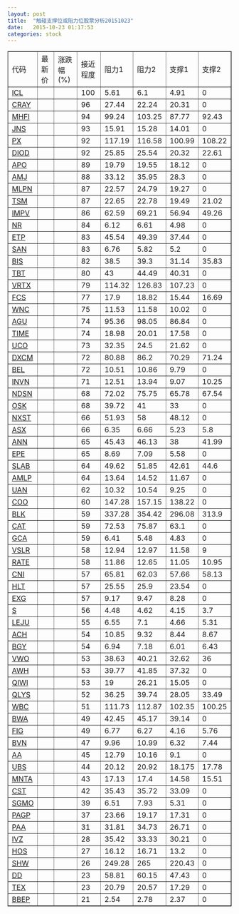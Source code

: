 ```yaml
---
layout: post
title:  "触碰支撑位或阻力位股票分析20151023"
date:   2015-10-23 01:17:53
categories: stock
---
```

<script type="text/javascript">
var stockList = []
stockList.push('gb_icl');
stockList.push('gb_cray');
stockList.push('gb_mhfi');
stockList.push('gb_jns');
stockList.push('gb_px');
stockList.push('gb_diod');
stockList.push('gb_apo');
stockList.push('gb_amj');
stockList.push('gb_mlpn');
stockList.push('gb_tsm');
stockList.push('gb_impv');
stockList.push('gb_nr');
stockList.push('gb_etp');
stockList.push('gb_san');
stockList.push('gb_bis');
stockList.push('gb_tbt');
stockList.push('gb_vrtx');
stockList.push('gb_fcs');
stockList.push('gb_wnc');
stockList.push('gb_agu');
stockList.push('gb_time');
stockList.push('gb_uco');
stockList.push('gb_dxcm');
stockList.push('gb_bel');
stockList.push('gb_invn');
stockList.push('gb_ndsn');
stockList.push('gb_osk');
stockList.push('gb_nxst');
stockList.push('gb_asx');
stockList.push('gb_ann');
stockList.push('gb_epe');
stockList.push('gb_slab');
stockList.push('gb_amlp');
stockList.push('gb_uan');
stockList.push('gb_coo');
stockList.push('gb_blk');
stockList.push('gb_cat');
stockList.push('gb_gca');
stockList.push('gb_vslr');
stockList.push('gb_rate');
stockList.push('gb_cni');
stockList.push('gb_hlt');
stockList.push('gb_exg');
stockList.push('gb_s');
stockList.push('gb_leju');
stockList.push('gb_ach');
stockList.push('gb_bgy');
stockList.push('gb_vwo');
stockList.push('gb_awh');
stockList.push('gb_qiwi');
stockList.push('gb_qlys');
stockList.push('gb_wbc');
stockList.push('gb_bwa');
stockList.push('gb_fig');
stockList.push('gb_bvn');
stockList.push('gb_aa');
stockList.push('gb_ubs');
stockList.push('gb_mnta');
stockList.push('gb_cst');
stockList.push('gb_sgmo');
stockList.push('gb_pagp');
stockList.push('gb_paa');
stockList.push('gb_ivz');
stockList.push('gb_hos');
stockList.push('gb_shw');
stockList.push('gb_dd');
stockList.push('gb_tex');
stockList.push('gb_bbep');
</script>
<table border="1">
 <tr>
 <td>代码</td>
 <td>最新价</td>
 <td>涨跌幅(%)</td>
 <td>接近程度</td>
 <td>阻力1</td>
 <td>阻力2</td>
 <td>支撑1</td>
 <td>支撑2</td>
</tr>
  <tr id="icl" class="red">
  <td><a href="http://stock.finance.sina.com.cn/usstock/quotes/ICL.html" target="_blank">ICL</a></td><td></td><td></td><td>100</td><td>5.61</td><td>6.1</td><td>4.91</td><td>0</td></tr>
  <tr id="cray" class="red">
  <td><a href="http://stock.finance.sina.com.cn/usstock/quotes/CRAY.html" target="_blank">CRAY</a></td><td></td><td></td><td>96</td><td>27.44</td><td>22.24</td><td>20.31</td><td>0</td></tr>
  <tr id="mhfi" class="green">
  <td><a href="http://stock.finance.sina.com.cn/usstock/quotes/MHFI.html" target="_blank">MHFI</a></td><td></td><td></td><td>94</td><td>99.24</td><td>103.25</td><td>87.77</td><td>92.43</td></tr>
  <tr id="jns" class="green">
  <td><a href="http://stock.finance.sina.com.cn/usstock/quotes/JNS.html" target="_blank">JNS</a></td><td></td><td></td><td>93</td><td>15.91</td><td>15.28</td><td>14.01</td><td>0</td></tr>
  <tr id="px" class="green">
  <td><a href="http://stock.finance.sina.com.cn/usstock/quotes/PX.html" target="_blank">PX</a></td><td></td><td></td><td>92</td><td>117.19</td><td>116.58</td><td>100.99</td><td>108.22</td></tr>
  <tr id="diod" class="green">
  <td><a href="http://stock.finance.sina.com.cn/usstock/quotes/DIOD.html" target="_blank">DIOD</a></td><td></td><td></td><td>92</td><td>25.85</td><td>25.54</td><td>20.32</td><td>22.61</td></tr>
  <tr id="apo" class="green">
  <td><a href="http://stock.finance.sina.com.cn/usstock/quotes/APO.html" target="_blank">APO</a></td><td></td><td></td><td>89</td><td>19.79</td><td>19.55</td><td>18.12</td><td>0</td></tr>
  <tr id="amj" class="red">
  <td><a href="http://stock.finance.sina.com.cn/usstock/quotes/AMJ.html" target="_blank">AMJ</a></td><td></td><td></td><td>88</td><td>33.12</td><td>35.95</td><td>28.3</td><td>0</td></tr>
  <tr id="mlpn" class="red">
  <td><a href="http://stock.finance.sina.com.cn/usstock/quotes/MLPN.html" target="_blank">MLPN</a></td><td></td><td></td><td>87</td><td>22.57</td><td>24.79</td><td>19.27</td><td>0</td></tr>
  <tr id="tsm" class="red">
  <td><a href="http://stock.finance.sina.com.cn/usstock/quotes/TSM.html" target="_blank">TSM</a></td><td></td><td></td><td>87</td><td>22.65</td><td>22.78</td><td>19.49</td><td>21.02</td></tr>
  <tr id="impv" class="red">
  <td><a href="http://stock.finance.sina.com.cn/usstock/quotes/IMPV.html" target="_blank">IMPV</a></td><td></td><td></td><td>86</td><td>62.59</td><td>69.21</td><td>56.94</td><td>49.26</td></tr>
  <tr id="nr" class="red">
  <td><a href="http://stock.finance.sina.com.cn/usstock/quotes/NR.html" target="_blank">NR</a></td><td></td><td></td><td>84</td><td>6.12</td><td>6.61</td><td>4.98</td><td>0</td></tr>
  <tr id="etp" class="red">
  <td><a href="http://stock.finance.sina.com.cn/usstock/quotes/ETP.html" target="_blank">ETP</a></td><td></td><td></td><td>83</td><td>45.54</td><td>49.39</td><td>37.44</td><td>0</td></tr>
  <tr id="san" class="red">
  <td><a href="http://stock.finance.sina.com.cn/usstock/quotes/SAN.html" target="_blank">SAN</a></td><td></td><td></td><td>83</td><td>6.76</td><td>5.82</td><td>5.2</td><td>0</td></tr>
  <tr id="bis" class="red">
  <td><a href="http://stock.finance.sina.com.cn/usstock/quotes/BIS.html" target="_blank">BIS</a></td><td></td><td></td><td>82</td><td>38.5</td><td>39.3</td><td>31.14</td><td>35.83</td></tr>
  <tr id="tbt" class="red">
  <td><a href="http://stock.finance.sina.com.cn/usstock/quotes/TBT.html" target="_blank">TBT</a></td><td></td><td></td><td>80</td><td>43</td><td>44.49</td><td>40.31</td><td>0</td></tr>
  <tr id="vrtx" class="green">
  <td><a href="http://stock.finance.sina.com.cn/usstock/quotes/VRTX.html" target="_blank">VRTX</a></td><td></td><td></td><td>79</td><td>114.32</td><td>126.83</td><td>107.23</td><td>0</td></tr>
  <tr id="fcs" class="green">
  <td><a href="http://stock.finance.sina.com.cn/usstock/quotes/FCS.html" target="_blank">FCS</a></td><td></td><td></td><td>77</td><td>17.9</td><td>18.82</td><td>15.44</td><td>16.69</td></tr>
  <tr id="wnc" class="red">
  <td><a href="http://stock.finance.sina.com.cn/usstock/quotes/WNC.html" target="_blank">WNC</a></td><td></td><td></td><td>75</td><td>11.53</td><td>11.58</td><td>10.02</td><td>0</td></tr>
  <tr id="agu" class="red">
  <td><a href="http://stock.finance.sina.com.cn/usstock/quotes/AGU.html" target="_blank">AGU</a></td><td></td><td></td><td>74</td><td>95.36</td><td>98.05</td><td>86.84</td><td>0</td></tr>
  <tr id="time" class="red">
  <td><a href="http://stock.finance.sina.com.cn/usstock/quotes/TIME.html" target="_blank">TIME</a></td><td></td><td></td><td>74</td><td>18.98</td><td>20.01</td><td>17.58</td><td>0</td></tr>
  <tr id="uco" class="green">
  <td><a href="http://stock.finance.sina.com.cn/usstock/quotes/UCO.html" target="_blank">UCO</a></td><td></td><td></td><td>73</td><td>32.35</td><td>24.5</td><td>21.62</td><td>0</td></tr>
  <tr id="dxcm" class="red">
  <td><a href="http://stock.finance.sina.com.cn/usstock/quotes/DXCM.html" target="_blank">DXCM</a></td><td></td><td></td><td>72</td><td>80.88</td><td>86.2</td><td>70.29</td><td>71.24</td></tr>
  <tr id="bel" class="red">
  <td><a href="http://stock.finance.sina.com.cn/usstock/quotes/BEL.html" target="_blank">BEL</a></td><td></td><td></td><td>72</td><td>10.51</td><td>10.86</td><td>9.79</td><td>0</td></tr>
  <tr id="invn" class="green">
  <td><a href="http://stock.finance.sina.com.cn/usstock/quotes/INVN.html" target="_blank">INVN</a></td><td></td><td></td><td>71</td><td>12.51</td><td>13.94</td><td>9.07</td><td>10.25</td></tr>
  <tr id="ndsn" class="green">
  <td><a href="http://stock.finance.sina.com.cn/usstock/quotes/NDSN.html" target="_blank">NDSN</a></td><td></td><td></td><td>68</td><td>72.02</td><td>75.75</td><td>65.78</td><td>67.54</td></tr>
  <tr id="osk" class="red">
  <td><a href="http://stock.finance.sina.com.cn/usstock/quotes/OSK.html" target="_blank">OSK</a></td><td></td><td></td><td>68</td><td>39.72</td><td>41</td><td>33</td><td>0</td></tr>
  <tr id="nxst" class="red">
  <td><a href="http://stock.finance.sina.com.cn/usstock/quotes/NXST.html" target="_blank">NXST</a></td><td></td><td></td><td>66</td><td>51.93</td><td>58</td><td>48.12</td><td>0</td></tr>
  <tr id="asx" class="green">
  <td><a href="http://stock.finance.sina.com.cn/usstock/quotes/ASX.html" target="_blank">ASX</a></td><td></td><td></td><td>66</td><td>6.35</td><td>6.66</td><td>5.23</td><td>5.8</td></tr>
  <tr id="ann" class="red">
  <td><a href="http://stock.finance.sina.com.cn/usstock/quotes/ANN.html" target="_blank">ANN</a></td><td></td><td></td><td>65</td><td>45.43</td><td>46.13</td><td>38</td><td>41.99</td></tr>
  <tr id="epe" class="green">
  <td><a href="http://stock.finance.sina.com.cn/usstock/quotes/EPE.html" target="_blank">EPE</a></td><td></td><td></td><td>65</td><td>8.69</td><td>7.09</td><td>5.58</td><td>0</td></tr>
  <tr id="slab" class="green">
  <td><a href="http://stock.finance.sina.com.cn/usstock/quotes/SLAB.html" target="_blank">SLAB</a></td><td></td><td></td><td>64</td><td>49.62</td><td>51.85</td><td>42.61</td><td>44.6</td></tr>
  <tr id="amlp" class="red">
  <td><a href="http://stock.finance.sina.com.cn/usstock/quotes/AMLP.html" target="_blank">AMLP</a></td><td></td><td></td><td>64</td><td>13.64</td><td>14.52</td><td>11.67</td><td>0</td></tr>
  <tr id="uan" class="red">
  <td><a href="http://stock.finance.sina.com.cn/usstock/quotes/UAN.html" target="_blank">UAN</a></td><td></td><td></td><td>62</td><td>10.32</td><td>10.54</td><td>9.25</td><td>0</td></tr>
  <tr id="coo" class="red">
  <td><a href="http://stock.finance.sina.com.cn/usstock/quotes/COO.html" target="_blank">COO</a></td><td></td><td></td><td>60</td><td>147.28</td><td>157.15</td><td>138.22</td><td>0</td></tr>
  <tr id="blk" class="red">
  <td><a href="http://stock.finance.sina.com.cn/usstock/quotes/BLK.html" target="_blank">BLK</a></td><td></td><td></td><td>59</td><td>337.28</td><td>354.42</td><td>296.08</td><td>313.9</td></tr>
  <tr id="cat" class="red">
  <td><a href="http://stock.finance.sina.com.cn/usstock/quotes/CAT.html" target="_blank">CAT</a></td><td></td><td></td><td>59</td><td>72.53</td><td>75.87</td><td>63.1</td><td>0</td></tr>
  <tr id="gca" class="green">
  <td><a href="http://stock.finance.sina.com.cn/usstock/quotes/GCA.html" target="_blank">GCA</a></td><td></td><td></td><td>59</td><td>6.41</td><td>5.48</td><td>4.83</td><td>0</td></tr>
  <tr id="vslr" class="green">
  <td><a href="http://stock.finance.sina.com.cn/usstock/quotes/VSLR.html" target="_blank">VSLR</a></td><td></td><td></td><td>58</td><td>12.94</td><td>12.97</td><td>11.58</td><td>9</td></tr>
  <tr id="rate" class="red">
  <td><a href="http://stock.finance.sina.com.cn/usstock/quotes/RATE.html" target="_blank">RATE</a></td><td></td><td></td><td>58</td><td>11.86</td><td>12.65</td><td>11.05</td><td>10.95</td></tr>
  <tr id="cni" class="red">
  <td><a href="http://stock.finance.sina.com.cn/usstock/quotes/CNI.html" target="_blank">CNI</a></td><td></td><td></td><td>57</td><td>65.81</td><td>62.03</td><td>57.66</td><td>58.13</td></tr>
  <tr id="hlt" class="red">
  <td><a href="http://stock.finance.sina.com.cn/usstock/quotes/HLT.html" target="_blank">HLT</a></td><td></td><td></td><td>57</td><td>25.55</td><td>25.9</td><td>23.54</td><td>0</td></tr>
  <tr id="exg" class="red">
  <td><a href="http://stock.finance.sina.com.cn/usstock/quotes/EXG.html" target="_blank">EXG</a></td><td></td><td></td><td>57</td><td>9.17</td><td>9.47</td><td>8.28</td><td>0</td></tr>
  <tr id="s" class="red">
  <td><a href="http://stock.finance.sina.com.cn/usstock/quotes/S.html" target="_blank">S</a></td><td></td><td></td><td>56</td><td>4.48</td><td>4.62</td><td>4.15</td><td>3.7</td></tr>
  <tr id="leju" class="red">
  <td><a href="http://stock.finance.sina.com.cn/usstock/quotes/LEJU.html" target="_blank">LEJU</a></td><td></td><td></td><td>55</td><td>6.55</td><td>7.1</td><td>4.66</td><td>5.31</td></tr>
  <tr id="ach" class="green">
  <td><a href="http://stock.finance.sina.com.cn/usstock/quotes/ACH.html" target="_blank">ACH</a></td><td></td><td></td><td>54</td><td>10.85</td><td>9.32</td><td>8.44</td><td>8.67</td></tr>
  <tr id="bgy" class="green">
  <td><a href="http://stock.finance.sina.com.cn/usstock/quotes/BGY.html" target="_blank">BGY</a></td><td></td><td></td><td>54</td><td>6.94</td><td>7.18</td><td>6.01</td><td>6.43</td></tr>
  <tr id="vwo" class="green">
  <td><a href="http://stock.finance.sina.com.cn/usstock/quotes/VWO.html" target="_blank">VWO</a></td><td></td><td></td><td>53</td><td>38.63</td><td>40.21</td><td>32.62</td><td>36</td></tr>
  <tr id="awh" class="green">
  <td><a href="http://stock.finance.sina.com.cn/usstock/quotes/AWH.html" target="_blank">AWH</a></td><td></td><td></td><td>53</td><td>39.77</td><td>41.85</td><td>37.32</td><td>0</td></tr>
  <tr id="qiwi" class="red">
  <td><a href="http://stock.finance.sina.com.cn/usstock/quotes/QIWI.html" target="_blank">QIWI</a></td><td></td><td></td><td>53</td><td>19</td><td>26.21</td><td>15.05</td><td>0</td></tr>
  <tr id="qlys" class="green">
  <td><a href="http://stock.finance.sina.com.cn/usstock/quotes/QLYS.html" target="_blank">QLYS</a></td><td></td><td></td><td>52</td><td>36.25</td><td>39.74</td><td>28.05</td><td>33.49</td></tr>
  <tr id="wbc" class="red">
  <td><a href="http://stock.finance.sina.com.cn/usstock/quotes/WBC.html" target="_blank">WBC</a></td><td></td><td></td><td>51</td><td>111.73</td><td>112.87</td><td>102.35</td><td>100.25</td></tr>
  <tr id="bwa" class="red">
  <td><a href="http://stock.finance.sina.com.cn/usstock/quotes/BWA.html" target="_blank">BWA</a></td><td></td><td></td><td>49</td><td>42.45</td><td>45.17</td><td>39.14</td><td>0</td></tr>
  <tr id="fig" class="green">
  <td><a href="http://stock.finance.sina.com.cn/usstock/quotes/FIG.html" target="_blank">FIG</a></td><td></td><td></td><td>49</td><td>6.77</td><td>6.27</td><td>4.16</td><td>5.76</td></tr>
  <tr id="bvn" class="green">
  <td><a href="http://stock.finance.sina.com.cn/usstock/quotes/BVN.html" target="_blank">BVN</a></td><td></td><td></td><td>47</td><td>9.96</td><td>10.99</td><td>6.32</td><td>7.44</td></tr>
  <tr id="aa" class="green">
  <td><a href="http://stock.finance.sina.com.cn/usstock/quotes/AA.html" target="_blank">AA</a></td><td></td><td></td><td>45</td><td>12.79</td><td>10.16</td><td>9.1</td><td>0</td></tr>
  <tr id="ubs" class="green">
  <td><a href="http://stock.finance.sina.com.cn/usstock/quotes/UBS.html" target="_blank">UBS</a></td><td></td><td></td><td>44</td><td>20.12</td><td>20.92</td><td>18.175</td><td>17.78</td></tr>
  <tr id="mnta" class="green">
  <td><a href="http://stock.finance.sina.com.cn/usstock/quotes/MNTA.html" target="_blank">MNTA</a></td><td></td><td></td><td>43</td><td>17.13</td><td>17.4</td><td>14.58</td><td>15.51</td></tr>
  <tr id="cst" class="red">
  <td><a href="http://stock.finance.sina.com.cn/usstock/quotes/CST.html" target="_blank">CST</a></td><td></td><td></td><td>42</td><td>35.43</td><td>35.72</td><td>33.09</td><td>0</td></tr>
  <tr id="sgmo" class="red">
  <td><a href="http://stock.finance.sina.com.cn/usstock/quotes/SGMO.html" target="_blank">SGMO</a></td><td></td><td></td><td>39</td><td>6.51</td><td>7.93</td><td>5.31</td><td>0</td></tr>
  <tr id="pagp" class="green">
  <td><a href="http://stock.finance.sina.com.cn/usstock/quotes/PAGP.html" target="_blank">PAGP</a></td><td></td><td></td><td>37</td><td>23.66</td><td>19.17</td><td>17.31</td><td>0</td></tr>
  <tr id="paa" class="red">
  <td><a href="http://stock.finance.sina.com.cn/usstock/quotes/PAA.html" target="_blank">PAA</a></td><td></td><td></td><td>31</td><td>31.81</td><td>34.73</td><td>26.71</td><td>0</td></tr>
  <tr id="ivz" class="red">
  <td><a href="http://stock.finance.sina.com.cn/usstock/quotes/IVZ.html" target="_blank">IVZ</a></td><td></td><td></td><td>28</td><td>35.42</td><td>33.33</td><td>30.21</td><td>0</td></tr>
  <tr id="hos" class="red">
  <td><a href="http://stock.finance.sina.com.cn/usstock/quotes/HOS.html" target="_blank">HOS</a></td><td></td><td></td><td>27</td><td>16.12</td><td>16.71</td><td>13.2</td><td>0</td></tr>
  <tr id="shw" class="red">
  <td><a href="http://stock.finance.sina.com.cn/usstock/quotes/SHW.html" target="_blank">SHW</a></td><td></td><td></td><td>26</td><td>249.28</td><td>265</td><td>220.43</td><td>0</td></tr>
  <tr id="dd" class="green">
  <td><a href="http://stock.finance.sina.com.cn/usstock/quotes/DD.html" target="_blank">DD</a></td><td></td><td></td><td>23</td><td>58.81</td><td>60.15</td><td>47.43</td><td>0</td></tr>
  <tr id="tex" class="red">
  <td><a href="http://stock.finance.sina.com.cn/usstock/quotes/TEX.html" target="_blank">TEX</a></td><td></td><td></td><td>23</td><td>20.79</td><td>20.57</td><td>17.29</td><td>0</td></tr>
  <tr id="bbep" class="red">
  <td><a href="http://stock.finance.sina.com.cn/usstock/quotes/BBEP.html" target="_blank">BBEP</a></td><td></td><td></td><td>21</td><td>2.54</td><td>2.78</td><td>2.37</td><td>0</td></tr>
</table>

